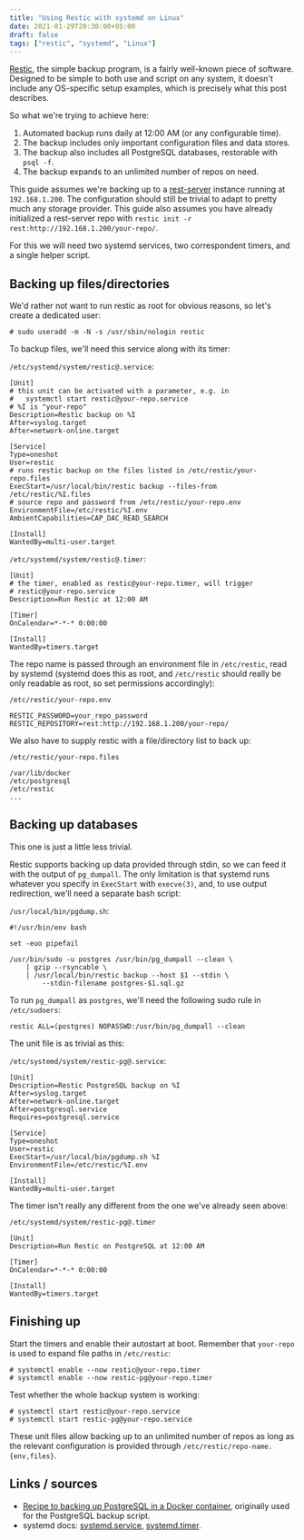 ```yaml
---
title: "Using Restic with systemd on Linux"
date: 2021-01-29T20:30:00+05:00
draft: false
tags: ["restic", "systemd", "Linux"]
---
```


[Restic][restic], the simple backup program, is a fairly well-known piece of
software. Designed to be simple to both use and script on any system, it doesn't
include any OS-specific setup examples, which is precisely what this post
describes.

So what we're trying to achieve here:

1. Automated backup runs daily at 12:00 AM (or any configurable time).
2. The backup includes only important configuration files and data stores.
3. The backup also includes all PostgreSQL databases, restorable with `psql -f`.
4. The backup expands to an unlimited number of repos on need.

<!--more-->

This guide assumes we're backing up to a [rest-server][rest-server] instance
running at `192.168.1.200`. The configuration should still be trivial to adapt
to pretty much any storage provider. This guide also assumes you have already
initialized a rest-server repo with
`restic init -r rest:http://192.168.1.200/your-repo/`.

For this we will need two systemd services, two correspondent timers, and a
single helper script.

## Backing up files/directories

We'd rather not want to run restic as root for obvious reasons, so let's create
a dedicated user:

```
# sudo useradd -m -N -s /usr/sbin/nologin restic
```

To backup files, we'll need this service along with its timer:

`/etc/systemd/system/restic@.service`:

```
[Unit]
# this unit can be activated with a parameter, e.g. in
#   systemctl start restic@your-repo.service
# %I is "your-repo"
Description=Restic backup on %I
After=syslog.target
After=network-online.target

[Service]
Type=oneshot
User=restic
# runs restic backup on the files listed in /etc/restic/your-repo.files
ExecStart=/usr/local/bin/restic backup --files-from /etc/restic/%I.files
# source repo and password from /etc/restic/your-repo.env
EnvironmentFile=/etc/restic/%I.env
AmbientCapabilities=CAP_DAC_READ_SEARCH

[Install]
WantedBy=multi-user.target
```

`/etc/systemd/system/restic@.timer`:

```
[Unit]
# the timer, enabled as restic@your-repo.timer, will trigger
# restic@your-repo.service
Description=Run Restic at 12:00 AM

[Timer]
OnCalendar=*-*-* 0:00:00

[Install]
WantedBy=timers.target
```

The repo name is passed through an environment file in `/etc/restic`, read by
systemd (systemd does this as root, and `/etc/restic` should really be only
readable as root, so set permissions accordingly):

`/etc/restic/your-repo.env`

```
RESTIC_PASSWORD=your_repo_password
RESTIC_REPOSITORY=rest:http://192.168.1.200/your-repo/
```

We also have to supply restic with a file/directory list to back up:

`/etc/restic/your-repo.files`

```
/var/lib/docker
/etc/postgresql
/etc/restic
...
```

## Backing up databases

This one is just a little less trivial.

Restic supports backing up data provided through stdin, so we can feed it with
the output of `pg_dumpall`. The only limitation is that systemd runs whatever
you specify in `ExecStart` with `execve(3)`, and, to use output redirection,
we'll need a separate bash script:

`/usr/local/bin/pgdump.sh`:

```
#!/usr/bin/env bash

set -euo pipefail

/usr/bin/sudo -u postgres /usr/bin/pg_dumpall --clean \
    | gzip --rsyncable \
    | /usr/local/bin/restic backup --host $1 --stdin \
        --stdin-filename postgres-$1.sql.gz
```

To run `pg_dumpall` as `postgres`, we'll need the following sudo rule in
`/etc/sudoers`:

```
restic ALL=(postgres) NOPASSWD:/usr/bin/pg_dumpall --clean
```

The unit file is as trivial as this:

`/etc/systemd/system/restic-pg@.service`:

```
[Unit]
Description=Restic PostgreSQL backup on %I
After=syslog.target
After=network-online.target
After=postgresql.service
Requires=postgresql.service

[Service]
Type=oneshot
User=restic
ExecStart=/usr/local/bin/pgdump.sh %I
EnvironmentFile=/etc/restic/%I.env

[Install]
WantedBy=multi-user.target
```

The timer isn't really any different from the one we've already seen above:

`/etc/systemd/system/restic-pg@.timer`

```
[Unit]
Description=Run Restic on PostgreSQL at 12:00 AM

[Timer]
OnCalendar=*-*-* 0:00:00

[Install]
WantedBy=timers.target
```

## Finishing up

Start the timers and enable their autostart at boot. Remember that `your-repo`
is used to expand file paths in `/etc/restic`:

```
# systemctl enable --now restic@your-repo.timer
# systemctl enable --now restic-pg@your-repo.timer
```

Test whether the whole backup system is working:

```
# systemctl start restic@your-repo.service
# systemctl start restic-pg@your-repo.service
```

These unit files allow backing up to an unlimited number of repos as long as the
relevant configuration is provided through `/etc/restic/repo-name.{env,files}`.

## Links / sources

* [Recipe to backing up PostgreSQL in a Docker container][link1], originally
    used for the PostgreSQL backup script.
* systemd docs: [systemd.service][systemd.service],
    [systemd.timer][systemd.timer].

[restic]: https://restic.net
[rest-server]: https://github.com/restic/rest-server
[link1]: https://forum.restic.net/t/recipe-to-snapshot-postgres-container/1707
[systemd.service]: https://www.freedesktop.org/software/systemd/man/systemd.service.html
[systemd.timer]: https://www.freedesktop.org/software/systemd/man/systemd.timer.html
